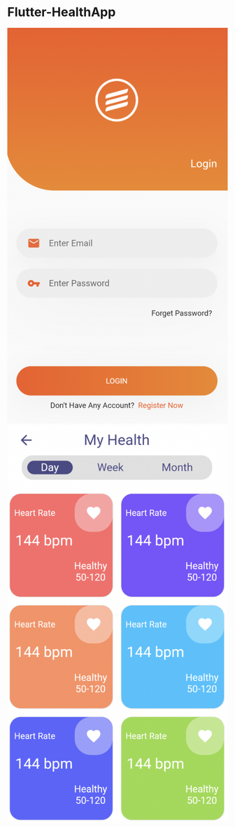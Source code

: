 # Flutter-HealthApp

![Image of Login](https://github.com/PriyoAldo12/Flutter-HealthApp/blob/main/healthapp/images/Login.png)
![Image of Home](https://github.com/PriyoAldo12/Flutter-HealthApp/blob/main/healthapp/images/Home.png)
